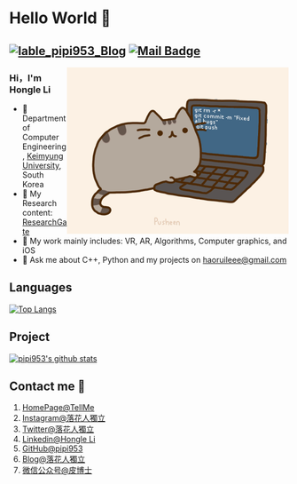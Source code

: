  # Hello World 👋 
 
 
[![lable_pipi953_Blog](https://img.shields.io/badge/blog-25k_pageview-green)](https://img.shields.io/badge/blog-25k_pageview-green) [![Mail Badge](https://img.shields.io/badge/-pipi9530@gmail.com-c14438?style=flat-square&logo=Gmail&logoColor=white&link=mailto:pipi9530@gmail.com)](mailto:pipi9530@gmail.com)
---

<img align="right" alt="GIF" src="https://raw.githubusercontent.com/pipi953/Resources/master/images/pusheencode.gif" />

 ### Hi，I'm Hongle Li
 
- 🔭 Department of Computer Engineering, [Keimyung University](https://www.kmu.ac.kr), South Korea
- 🤖️ My Research content: [ResearchGate](https://www.researchgate.net/profile/Hongle_Li2) 
- 🌱 My work mainly includes: VR, AR, Algorithms, Computer graphics, and iOS
- 💬 Ask me about C++, Python and my projects on haoruileee@gmail.com

## Languages

[![Top Langs](https://github-readme-stats.vercel.app/api/top-langs/?username=pipi953&langs_count=8)](https://github.com/anuraghazra/github-readme-stats)

## Project 

[![pipi953's github stats](https://github-readme-stats.vercel.app/api?username=pipi953&theme=radical&show_icons=true)](https://github.com/pipi953?tab=repositories)

## Contact me 📱

1. [HomePage@TellMe](https://www.tellme.ink)
2. [Instagram@落花人獨立](https://www.instagram.com/pipi953/)
3. [Twitter@落花人獨立](https://twitter.com/pipi953)
4. [Linkedin@Hongle Li](https://www.linkedin.com/in/%E8%99%B9%E4%B9%90-%E6%9D%8E-b151b9154/)
5. [GitHub@pipi953](https://github.com/pipi953)
6. [Blog@落花人獨立](https://blog.tellme.ink) 
7. [微信公众号@皮博士]() 